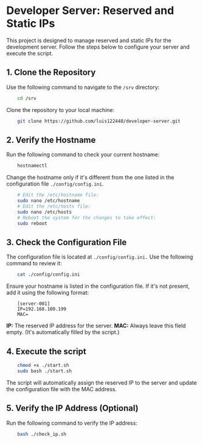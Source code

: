 # Developer Server: Reserved and Static IPs

This project is designed to manage reserved and static IPs for the development server. 
Follow the steps below to configure your server and execute the script.

## **1. Clone the Repository**

Use the following command to navigate to the `/srv` directory:

```bash
    cd /srv
```

Clone the repository to your local machine:

```bash
    git clone https://github.com/luis122448/developer-server.git
```

## **2. Verify the Hostname**

Run the following command to check your current hostname:

```bash
    hostnamectl
```

Change the hostname only if it's different from the one listed in the configuration file `./config/config.ini`.

```bash
    # Edit the /etc/hostname file:
    sudo nano /etc/hostname
    # Edit the /etc/hosts file:
    sudo nano /etc/hosts
    # Reboot the system for the changes to take effect:
    sudo reboot
```

## **3. Check the Configuration File**

The configuration file is located at `./config/config.ini.` Use the following command to review it:

```bash
    cat ./config/config.ini
``` 

Ensure your hostname is listed in the configuration file. If it's not present, add it using the following format:

```example
    [server-001]
    IP=192.168.100.199
    MAC=
```

**IP:** The reserved IP address for the server.
**MAC:** Always leave this field empty. (It's automatically filled by the script.)

## **4. Execute the script**

```bash
    chmod +x ./start.sh
    sudo bash ./start.sh
```

The script will automatically assign the reserved IP to the server and update the configuration file with the MAC address.

## **5. Verify the IP Address (Optional)**

Run the following command to verify the IP address:

```bash
    bash ./check_ip.sh
```